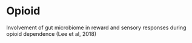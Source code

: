 # Opioid
Involvement of gut microbiome in reward and sensory responses during opioid dependence (Lee et al, 2018)
